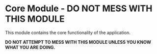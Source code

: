 # Core Module - DO NOT MESS WITH THIS MODULE

This module contains the core functionality of the application.

**DO NOT ATTEMPT TO MESS WITH THIS MODULE UNLESS YOU KNOW WHAT YOU ARE DOING.**
